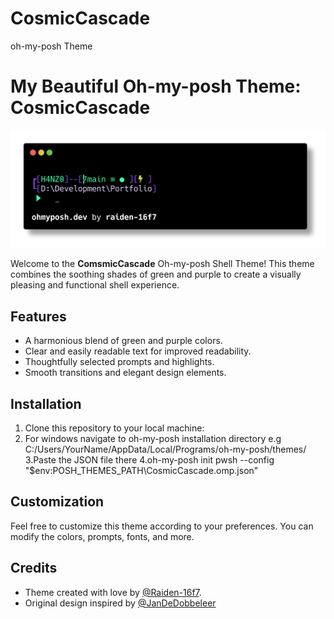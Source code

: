 # CosmicCascade
oh-my-posh Theme
# My Beautiful Oh-my-posh Theme: CosmicCascade

![CosmicCascade Theme Preview](CosmicCascade-raiden.png)

Welcome to the **ComsmicCascade** Oh-my-posh Shell Theme! This theme combines the soothing shades of green and purple to create a visually pleasing and functional shell experience.

## Features

- A harmonious blend of green and purple colors.
- Clear and easily readable text for improved readability.
- Thoughtfully selected prompts and highlights.
- Smooth transitions and elegant design elements.

## Installation

1. Clone this repository to your local machine:
2. For windows navigate to oh-my-posh installation directory
   e.g C:/Users/YourName/AppData/Local/Programs/oh-my-posh/themes/
3.Paste the JSON file there
4.oh-my-posh init pwsh --config "$env:POSH_THEMES_PATH\CosmicCascade.omp.json"

## Customization

Feel free to customize this theme according to your preferences. You can modify the colors, prompts, fonts, and more.

## Credits

- Theme created with love by [@Raiden-16f7](https://github.com/raiden-16f7).
- Original design inspired by [@JanDeDobbeleer](https://github.com/JanDeDobbeleer/oh-my-posh/blob/main/themes/nordtron.omp.json)



